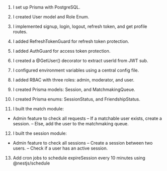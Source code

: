 1. I set up Prisma with PostgreSQL.

2. I created User model and Role Enum.

3. I implemented signup, login, logout, refresh token, and get profile routes.

4. I added RefreshTokenGuard for refresh token protection.

5. I added AuthGuard for access token protection.

6. I created a @GetUser() decorator to extract userId from JWT sub.

7. I configured environment variables using a central config file.

8. I added RBAC with three roles: admin, moderator, and user.

9. I created Prisma models: Session, and MatchmakingQueue.

10. I created Prisma enums: SessionStatus, and FriendshipStatus.

11. I built the match module:
  - Admin feature to check all requests
  – If a matchable user exists, create a session.
  – Else, add the user to the matchmaking queue.

12. I built the session module:
  - Admin feature to check all sessions
  – Create a session between two users.
  – Check if a user has an active session.

13. Add cron jobs to schedule expireSession every 10 minutes using @nestjs/schedule